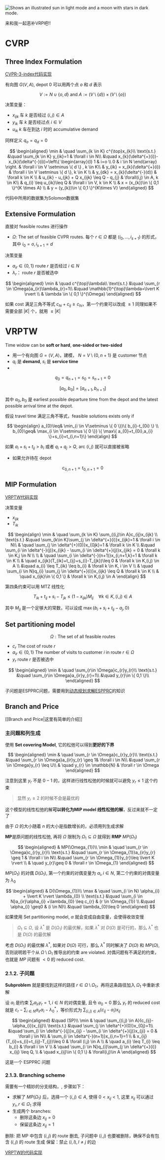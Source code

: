 <picture>
  <source media="(prefers-color-scheme: dark)" srcset="https://user-images.githubusercontent.com/25423296/163456776-7f95b81a-f1ed-45f7-b7ab-8fa810d529fa.png">
  <source media="(prefers-color-scheme: light)" srcset="https://user-images.githubusercontent.com/25423296/163456779-a8556205-d0a5-45e2-ac17-42d089e3c3f8.png">
  <img alt="Shows an illustrated sun in light mode and a moon with stars in dark mode." src="https://user-images.githubusercontent.com/25423296/163456779-a8556205-d0a5-45e2-ac17-42d089e3c3f8.png">
</picture>

来和我一起恶补VRP吧!!

# CVRP

## Three Index Formulation

[CVPR-3-index代码实现](CVRP/CVPR.py)

有向图 $G(V,A)$, depot $0$ 可以用两个点 $o$ 和 $d$ 表示 


$$
V:=N \cup \{ o,d \} \ \text{and}\  A:= (V \setminus \{ d \}) \times(V \setminus \{ o \})
$$

决策变量：
- $x_{ijk}$ 车 $k$ 是否经过 $(i, j)\in A$ 
- $y_{ik}$ 车 $k$ 是否经过点 $i \in V$
- $u_{ik}$ $k$ 车在到达 $i$ 时的 accumulative demand 

同样定义 $q_{o}=q_{d}=0$


$$
\begin{aligned}
	\min & \quad \sum_{k \in K} c^{\top}x_{k}\\
	\text{s.t.} &\quad \sum_{k \in K} y_{ik}=1 & \forall i \in N\\
	&\quad x_{k}(\delta^{+}(i))-x_{k}(\delta^{-}(i))=\left\{ \begin{array}{l}
 1 & i=o  \\
0 & i \in N  
 \end{array} \right. & \forall i \in V \setminus \{ d \}  , k \in K\\ 
&  y_{ik} = x_{k}(\delta^{+}(i))  & \forall i \in V \setminus \{ d \}, k \in K  \\ 
& y_{dk} = x_{k}(\delta^{-}(d)) & \forall k \in K \\ 
& u_{ik} - u_{jk} + Q x_{ijk} \leq Q - q_{j}  & \forall(i,j) \in A, k \in K\\ 
& q_{i} \leq u_{ik}\leq Q & \forall i \in V, k \in K \\ 
& x = (x_{k})\in \{ 0,1 \}^{K \times A}  \\ 
& y = (y_{k})\in \{ 0,1 \}^{K\times V}
\end{aligned}
$$

代码中所用的数据集为Solomon数据集

## Extensive Formulation 

直接对 feasible routes 进行操作

-  $\Omega$: The set of feasible CVPR routes. 每个 $r \in \Omega$ 都是 $(i_{0},\dots,i_{s+1})$ 的形式，其中 $i_{0}=o,i_{s+1}=d$

决策变量
- $a_{ir}\in \{ 0,1 \}$ route $r$ 是否经过 $i \in N$
- $\lambda_{r}$： route $r$ 是否被选中 

$$
\begin{aligned}
	\min & \quad c^{\top}\lambda\\
	\text{s.t.} &\quad \sum_{r \in \Omega}a_{ir}\lambda_{r}=1\\
	&\quad \mathbb{1}^{\top}\lambda=\lvert K \rvert \\ 
	& \lambda \in \{ 0,1 \}^{\Omega}
\end{aligned}
$$

如果 cost 满足三角不等式 $c_{hi}+c_{ij}\geq c_{hi}$，第一个约束可以改成 $\geq 1$
同理如果不需要全部 $\lvert K \rvert$ 个，就用 $\leq \lvert K \rvert$


# VRPTW

Time widow can be **soft or hard**, **one-sided or two-sided**

- 用一个有向图 $G=(V,A)$，建模， $N = V \setminus \{ 0,n+1 \}$ 是 customer 节点
-  $q_{i}$  是 **demand**,  $s_{i}$  是 **service time**
-  

$$
q_{0}=q_{n+1}=s_{0}=s_{n+1}=0
$$


$$
[a_{0},b_{0}]=[a_{n+1},b_{n+1}]
$$


其中 $a_{0},b_{0}$ 是 earliest possible departure time from the depot and the latest possible arrival time at the depot.

假设 travel time 满足三角不等式，feasible solutions exists only if 


$$
\begin{align}
a_{0}\leq& \min_{i \in V\setminus \{ 0 \}}\{ b_{i}-t_{0i} \} \\
b_{0}\geq& \max_{i \in V\setminus \{ 0 \}} \{  \max\{ a_{0}+t_{0i},a_{i} \}+s_{i}+t_{i,n+1}\}
\end{align}
$$


如果 $a_{i}+s_{i}+t_{ij}>b_{i}$ 或者 $q_{i}+q_{j}>Q$, arc $(i,j)$ 就可以直接被省略 

- 如果允许待在 depot

$$
c_{0,n+1}=t_{0,n+1}=0
$$

##  MIP Formulation

[VRPTW代码实现](VRPTW/VRPTW.py)


决策变量
- $x_{ijk}$
- $T_{ik}$


$$
\begin{align}
	\min & \quad \sum_{k \in K} \sum_{(i,j)\in A}c_{ij}x_{ijk} \\
	\text{s.t.} &\quad \sum_{k\in K}\sum_{j \in \delta^{+}(i)}x_{ijk}=1 & \forall i \in N\\ 
	& \quad \sum_{j \in \delta^{+}(0)}x_{0jk}=1 & \forall k \in K \\
	&\quad \sum_{i \in \delta^{-}(j)}x_{ijk} - \sum_{i \in \delta^{+}(j)}x_{jik} = 0 & \forall k \in K,j \in N  \\  \\
& \quad \sum_{i \in \delta^{-}(n+1)}x_{i,n+1,k}=1 & \forall k \in K  \\
& \quad x_{ijk}(T_{ik}+t_{ij}+s_{i}-T_{jk})\leq 0  & \forall k \in K,(i,j) \in A   \\
&\quad a_{i} \leq T_{ik} \leq b_{i} & \forall k \in K, i \in V  \\
& \quad \sum_{i \in N}q_{i} \sum_{j \in \delta^{+}(i)}x_{ijk} \leq Q & \forall k \in K  \\
& \quad x_{ijk}\in \{ 0,1 \} & \forall k \in K,(i,j) \in A
\end{align}
$$

第四条约束可以用 MTZ 线性化

$$
T_{ik}+t_{ij}+s_{i}-T_{jk} \leq (1-x_{ijk})M_{ij} \quad \forall k \in K, (i,j) \in A
$$


其中 $M_{ij}$ 是一个足够大的常数，可以设成  $\max\{ b_{i}+s_{i}+t_{ij}-a_{j},0 \}$




## Set partitioning model

$$
\Omega: \text{The set of all feasible routes}
$$

- $c_{r}$ The cost of route $r$ 
- $a_{ir}\in \{ 0,1 \}$ The number of visits to customer $i$ in route $r \in \Omega$ 
- $y_{r}$ route $r$ 是否被选中 

$$
\begin{aligned}
	\min & \quad \sum_{r\in \Omega}c_{r}y_{r}\\
	\text{s.t.} &\quad \sum_{r\in \Omega}a_{ir}y_{r}=1\\
	&\quad y_{r}\in \{  0,1 \}\\
\end{aligned}
$$

子问题是ESPPRC问题，需要用到[动态规划求解ESPPRC](ESPPRC/ESPPRC.md)的知识


## Branch and Price

[[Branch and Price|这里有简单的介绍]]

### 主问题和列生成

使用 **Set covering Model**, 它的松弛可以得到**更好的下界** 

$$
\begin{aligned}
	\min & \quad \sum_{r \in \Omega}c_{r}y_{r}\\
	\text{s.t.} &\quad \sum_{r \in \Omega}a_{ir}y_{r} \geq 1& \forall i \in N\\
	&\quad \sum_{r \in \Omega}y_{r} \leq U\\
	 & \quad y_{r}  \in \mathbb{N}  & \forall   r \in \Omega
\end{aligned}
$$

注意到这里 $y_{r}$ 不是 $0-1$ 的，这样进行线性松弛的时候就可以避免 $y_{r} \leq 1$ 这个约束
> 显然 $y_{r}\geq 2$ 的时候不会是最优的


这个模型的线性松弛的解**可以转化为MIP model 线性松弛的解**，反过来就不一定了 

由于 $\Omega$ 的大小随着 $n$ 的大小是指数增长的，必须用列生成求解 


**MP**是原问题的线性松弛, 再将 $\Omega$ 限制为 $\Omega_{1} \subseteq \Omega$ 就得到 **RMP** $MP(\Omega_{1})$

$$
\begin{aligned}
 & MP(\Omega_{1})\\
	\min & \quad \sum_{r \in \Omega}c_{r}y_{r}\\
	\text{s.t.} &\quad  \sum_{r \in \Omega_{1}}a_{ir}y_{r} \geq 1 & \forall i \in N\\
	&\quad \sum_{r \in \Omega_{1}}y_{r}\leq \lvert K \rvert  \\
	& \quad y_{r}\geq 0 & \forall r \in \Omega_{1}
\end{aligned}
$$



$MP(\Omega_{1})$ 的对偶 $D(\Omega_{1})$, 第一个约束的对偶变量为 $\alpha_{i}, i \in N$, 第二个约束的对偶变量为 $\lambda_{0}$

$$
\begin{aligned}
& D(\Omega_{1})\\
	\max & \quad \sum_{i \in N} \alpha_{i} + \lvert K \rvert \lambda_{0} \\
	\text{s.t.} &\quad \sum_{i \in N}a_{ir}\alpha_{i} +\lambda_{0} \leq c_{r} & (r \in \Omega_{1}) \\
	&\quad \alpha_{i}  \geq0 & (i \in N)\\ 
	&\quad \lambda_{0}\leq 0
\end{aligned}
$$

如果使用 Set partitioning model, $\alpha$ 就会变成自由变量，会使得收敛变慢


>$\Omega_{1} \subseteq \Omega$, 设 $\lambda ^{\ast}$ 是 $D(\Omega_{1})$ 的最优解，如果 $\lambda ^{\ast}$ 对 $D(\Omega)$ 是可行的，那么 $\lambda ^{\ast}$ 也是 $D(\Omega)$ 的最优解 


考虑 $D(\Omega_{1})$ 的最优解 $\lambda ^{\ast}$, 如果对 $D(\Omega)$ 可行，那么 $\lambda ^{\ast}$ 同时解决了 $D(\Omega)$ 和 $MP(\Omega)$, 否则说明若干个从 $\Omega \setminus \Omega_{1}$ 推导出的约束 are violated. 对偶问题有不满足的约束，也就是 $MP$ 问题有 $<0$ 的 reduced cost. 


### 2.1.2. 子问题

**Subproblem** 就是要找到这样的路径 $r \in \Omega \setminus \Omega_{1}$，再将这条路径加入 $\Omega_{1}$ 中重新求解 

设 $\alpha_{i}$ 是约束 $\sum_{r}a_{ir}y_{r}=1, i \in N$ 的对偶变量, 且令 $\alpha_{0}=0$ 那么 $y_{r}$ 的 reduced cost 就是 $c_{r}-\sum_{i \in N}a_{ir}\alpha_{i}-\lambda_{0}^{\ast}$，等价形式为 $\sum_{(i,j) \in A}(c_{ij}-\alpha_{i})x_{ij}$ 

$$
\begin{aligned}
&\quad (SP)\\
	\min & \quad \sum_{(i,j) \in A}(c_{ij}-\alpha_{i})x_{ij}\\
	\text{s.t.} &\quad \sum_{j \in \delta^{+}(0)}x_{0j}=1\\
	&\quad \sum_{i \in \delta^{-}(j)}x_{ij} - \sum_{i \in \delta^{+}(j)}x_{ji} = 0   & \forall j \in N\\ 
	& \sum_{i \in \delta^{-}(n+1)}x_{i,n+1}=1 \\ 
	& x_{ij}(T_{i}+s_{i}+t_{ij}-T_{j})\leq 0  & \forall (i,j) \in A \\ 
	& \quad a_{i} \leq T_{i} \leq b_{i} & \forall i \in V \\ 
	& \quad \sum_{i \in N}q_{i}\sum_{j \in \delta^{+}(i)} x_{ij} \leq Q, \\ 
	& \quad x_{ij}\in \{ 0,1 \} & \forall(i,j)\in A
\end{aligned}
$$


这是一个 ESPPRC 问题

### 2.1.3. Branching scheme 

需要有一个精妙的分支结构，, 步骤如下：

- 求解了 $MP(\Omega_{1})$ 后，选择一个 $(i, j)\in A$, 使得 $0<x_{ij}< 1$, 这里 $x_{ij}$ 可以通过 $y_{r}, r\in \Omega_{1}$ 求得
- 生成两个 branches:
	- 删除这条边 $x_{ij}=0$
	- 保留这条边 $x_{ij}=1$

删除: 把 MP 中包含 $(i,j)$ 的 route 删去, 子问题中 $(i,j)$ 也要被删除，确保不会有包含 $(i,j)$ 的 route 生成
保留：禁止 $(i,l),l\neq j$ 的边

[VRPTW的代码实现](VRPTW/VRPTW.py)
